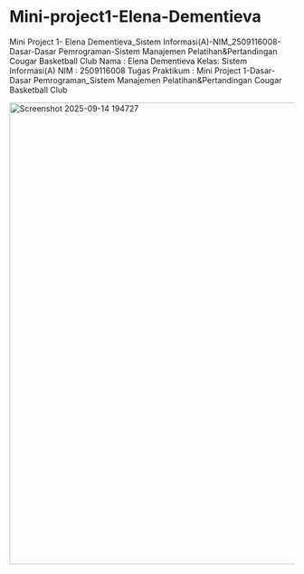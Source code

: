 # Mini-project1-Elena-Dementieva
Mini Project 1- Elena Dementieva_Sistem Informasi(A)-NIM_2509116008-Dasar-Dasar Pemrograman-Sistem Manajemen Pelatihan&Pertandingan Cougar Basketball Club
Nama : Elena Dementieva
Kelas: Sistem Informasi(A)
NIM : 2509116008
Tugas Praktikum : Mini Project 1-Dasar-Dasar Pemrograman_Sistem Manajemen Pelatihan&Pertandingan Cougar Basketball Club

<img width="1147" height="816" alt="Screenshot 2025-09-14 194727" src="https://github.com/user-attachments/assets/94bd3ff7-9e8f-49ed-871b-9b8e040215b7" />


